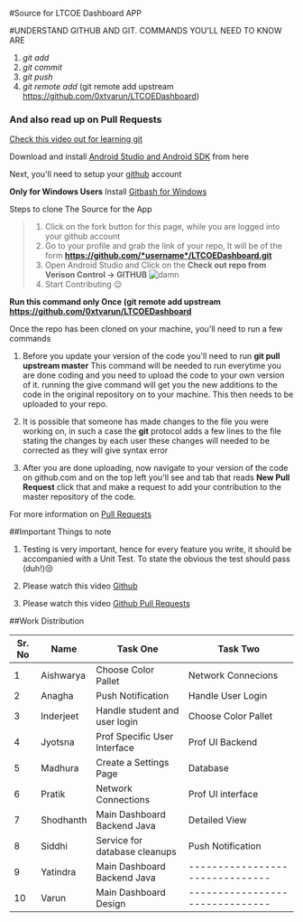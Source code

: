 #Source for LTCOE Dashboard APP

#UNDERSTAND GITHUB AND GIT. COMMANDS YOU'LL NEED TO KNOW ARE
1. *git add*
2. *git commit*
3. *git push*
4. *git remote add* (git remote add upstream https://github.com/0xtvarun/LTCOEDashboard)

### And also read up on Pull Requests

[Check this video out for learning git](https://www.youtube.com/watch?v=0fKg7e37bQE)

Download and install [Android Studio and Android SDK](https://developer.android.com/studio/index.html#downloads) from here

Next, you'll need to setup your [github](https://github.com/join) account

__Only for Windows Users__ Install [Gitbash for Windows](https://git-scm.com)

Steps to clone The Source for the App
>1. Click on the fork button for this page, while you are logged into your github account
>2. Go to your  profile and grab the link of your repo, It will be of the form __https://github.com/*username*/LTCOEDashboard.git__
>3. Open Android Studio and Click on the __Check out repo from Verison Control -> GITHUB__ ![damn](./git.png)
>4. Start Contributing :relieved:

**Run this command only Once (git remote add upstream https://github.com/0xtvarun/LTCOEDashboard**

Once the repo has been cloned on your machine, you'll need to run a few commands

1. Before you update your version of the code you'll need to run **git pull upstream master** This command will be needed to run everytime you are done coding and you need to upload the code to your own version of it. running the give command will get you the new additions to the code in the original repository on to your machine. This then needs to be uploaded to your repo.

2. It is possible that someone has made changes to the file you were working on, in such a case the **git** protocol adds a few lines to the file stating the changes by each user these changes will needed to be corrected as they will give syntax error

3. After you are done uploading, now navigate to your version of the code on github.com and on the top left you'll see and tab that reads __New Pull Request__ click that and make a request to add your contribution to the master repository of the code.

For more information on [Pull Requests](https://www.youtube.com/watch?v=oFYyTZwMyAg)

##Important Things to note
1. Testing is very important, hence for every feature you write, it should be accompanied with a Unit Test. To state the obvious the test should pass (duh!):unamused:

2. Please watch this video [Github](https://www.youtube.com/watch?v=0fKg7e37bQE)

3. Please watch this video [Github Pull Requests](https://www.youtube.com/watch?v=oFYyTZwMyAg)

##Work Distribution

| Sr. No | Name      | Task One                      | Task Two                        |
|--------|-----------|-------------------------------|---------------------------------|
| 1      | Aishwarya | Choose Color Pallet           | Network Connecions              |
| 2      | Anagha    | Push Notification             | Handle User Login               |
| 3      | Inderjeet | Handle student and user login | Choose Color Pallet             |
| 4      | Jyotsna   | Prof Specific User Interface  | Prof UI Backend                 |
| 5      | Madhura   | Create a Settings Page        | Database                        |
| 6      | Pratik    | Network Connections           | Prof UI interface               |
| 7      | Shodhanth | Main Dashboard Backend Java   | Detailed View                   |
| 8      | Siddhi    | Service for database cleanups | Push Notification               |
| 9      | Yatindra  | Main Dashboard Backend Java   | ------------------------------- |
| 10     | Varun     | Main Dashboard Design         | ------------------------------- |
